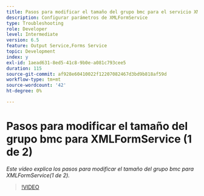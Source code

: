 ```yaml
---
title: Pasos para modificar el tamaño del grupo bmc para el servicio XMLForm (1 de 2)
description: Configurar parámetros de XMLFormService
type: Troubleshooting
role: Developer
level: Intermediate
version: 6.5
feature: Output Service,Forms Service
topic: Development
index: y
exl-id: 1aead631-8ed5-41c8-9b0e-a081c793cee5
duration: 115
source-git-commit: af928e60410022f12207082467d3bd9b818af59d
workflow-type: tm+mt
source-wordcount: '42'
ht-degree: 0%

---
```



# Pasos para modificar el tamaño del grupo bmc para XMLFormService (1 de 2)

*Este vídeo explica los pasos para modificar el tamaño del grupo bmc para XMLFormService(1 de 2).*

>[!VIDEO](https://video.tv.adobe.com/v/335552?quality=12&learn=on)
